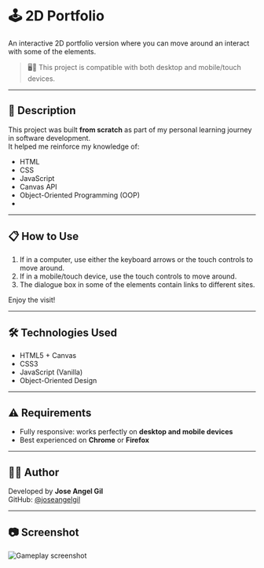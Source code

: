 # 🕹 2D Portfolio

An interactive 2D portfolio version where you can move around an interact with some of the elements.
> 🖥️📱 This project is compatible with both desktop and mobile/touch devices.

---

## 🎯 Description

This project was built **from scratch** as part of my personal learning journey in software development.  
It helped me reinforce my knowledge of:

- HTML
- CSS
- JavaScript
- Canvas API
- Object-Oriented Programming (OOP)
- 
---

## 📋 How to Use

1. If in a computer, use either the keyboard arrows or the touch controls to move around.
2. If in a mobile/touch device, use the touch controls to move around.
3. The dialogue box in some of the elements contain links to different sites.

Enjoy the visit!

---

## 🛠️ Technologies Used

- HTML5 + Canvas
- CSS3
- JavaScript (Vanilla)
- Object-Oriented Design

---

## ⚠️ Requirements

- Fully responsive: works perfectly on **desktop and mobile devices**
- Best experienced on **Chrome** or **Firefox**

---

## 👨‍💻 Author

Developed by **Jose Angel Gil**  
GitHub: [@joseangelgil](https://github.com/joseangelgil)

---

## 📷 Screenshot

![Gameplay screenshot](img/screenshot.png)
